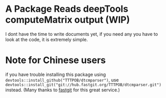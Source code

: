 # A Package Reads deepTools computeMatrix output (WIP)
I dont have the time to write documents yet, if you need any you have to look at the code, it is extremely simple.

# Note for Chinese users
if you have trouble installing this package using `devtools::install_github("TTTPOB/dtcmparser")`, use `devtools::install_git("git://hub.fastgit.org/TTTPOB/dtcmparser.git")` instead. (Many thanks to [fastgit](https://www.fastgit.org) for this great service.)
